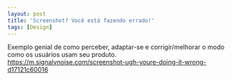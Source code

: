 ```yaml
---
layout: post
title: 'Screenshot? Você está fazendo errado!'
tags: [Design]
---
```


Exemplo genial de como perceber, adaptar-se e corrigir/melhorar o modo como os usuários usam seu produto.<br>
<https://m.signalvnoise.com/screenshot-ugh-youre-doing-it-wrong-d17121c60016>
